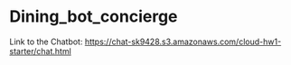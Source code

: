 # Dining_bot_concierge

Link to the Chatbot: https://chat-sk9428.s3.amazonaws.com/cloud-hw1-starter/chat.html
